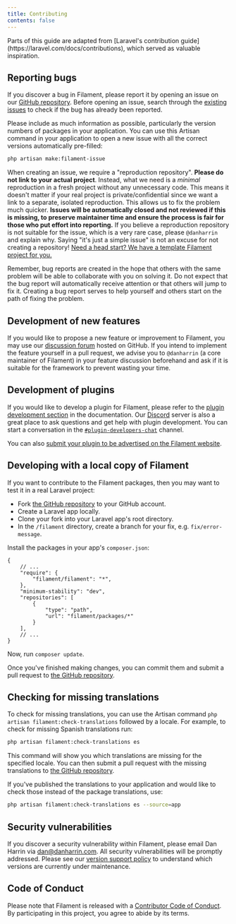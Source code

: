 ```yaml
---
title: Contributing
contents: false
---
```


<Aside variant="info">
    Parts of this guide are adapted from [Laravel's contribution guide](https://laravel.com/docs/contributions), which served as valuable inspiration.
</Aside>

## Reporting bugs

If you discover a bug in Filament, please report it by opening an issue on our [GitHub repository](https://github.com/filamentphp/filament/issues/new/choose). Before opening an issue, search through the [existing issues](https://github.com/filamentphp/filament/issues?q=is%3Aissue) to check if the bug has already been reported.

Please include as much information as possible, particularly the version numbers of packages in your application. You can use this Artisan command in your application to open a new issue with all the correct versions automatically pre-filled:

```bash
php artisan make:filament-issue
```

When creating an issue, we require a "reproduction repository". **Please do not link to your actual project**. Instead, what we need is a _minimal_ reproduction in a fresh project without any unnecessary code. This means it doesn't matter if your real project is private/confidential since we want a link to a separate, isolated reproduction. This allows us to fix the problem much quicker. **Issues will be automatically closed and not reviewed if this is missing, to preserve maintainer time and ensure the process is fair for those who put effort into reporting.** If you believe a reproduction repository is not suitable for the issue, which is a very rare case, please `@danharrin` and explain why. Saying "it's just a simple issue" is not an excuse for not creating a repository! [Need a head start? We have a template Filament project for you.](https://filament-issue.unitedbycode.com)

Remember, bug reports are created in the hope that others with the same problem will be able to collaborate with you on solving it. Do not expect that the bug report will automatically receive attention or that others will jump to fix it. Creating a bug report serves to help yourself and others start on the path of fixing the problem.

## Development of new features

If you would like to propose a new feature or improvement to Filament, you may use our [discussion forum](https://github.com/filamentphp/filament/discussions) hosted on GitHub. If you intend to implement the feature yourself in a pull request, we advise you to `@danharrin` (a core maintainer of Filament) in your feature discussion beforehand and ask if it is suitable for the framework to prevent wasting your time.

## Development of plugins

If you would like to develop a plugin for Filament, please refer to the [plugin development section](../plugins) in the documentation. Our [Discord](https://filamentphp.com/discord) server is also a great place to ask questions and get help with plugin development. You can start a conversation in the [`#plugin-developers-chat`](https://discord.com/channels/883083792112300104/970354547723730955) channel.

You can also [submit your plugin to be advertised on the Filament website](https://github.com/filamentphp/filamentphp.com/blob/main/README.md#contributing).

## Developing with a local copy of Filament

If you want to contribute to the Filament packages, then you may want to test it in a real Laravel project:

- Fork [the GitHub repository](https://github.com/filamentphp/filament) to your GitHub account.
- Create a Laravel app locally.
- Clone your fork into your Laravel app's root directory.
- In the `/filament` directory, create a branch for your fix, e.g. `fix/error-message`.

Install the packages in your app's `composer.json`:

```jsonc
{
    // ...
    "require": {
        "filament/filament": "*",
    },
    "minimum-stability": "dev",
    "repositories": [
        {
            "type": "path",
            "url": "filament/packages/*"
        }
    ],
    // ...
}
```

Now, run `composer update`.

Once you've finished making changes, you can commit them and submit a pull request to [the GitHub repository](https://github.com/filamentphp/filament).

## Checking for missing translations

To check for missing translations, you can use the Artisan command `php artisan filament:check-translations` followed by a locale. For example, to check for missing Spanish translations run:

```bash
php artisan filament:check-translations es
```

This command will show you which translations are missing for the specified locale. You can then submit a pull request with the missing translations to [the GitHub repository](https://github.com/filamentphp/filament).

If you've published the translations to your application and would like to check those instead of the package translations, use:

```bash
php artisan filament:check-translations es --source=app
```

## Security vulnerabilities

If you discover a security vulnerability within Filament, please email Dan Harrin via [dan@danharrin.com](mailto:dan@danharrin.com). All security vulnerabilities will be promptly addressed. Please see our [version support policy](version-support-policy#overview) to understand which versions are currently under maintenance.

## Code of Conduct

Please note that Filament is released with a [Contributor Code of Conduct](https://github.com/filamentphp/filament/blob/4.x/CODE_OF_CONDUCT.md). By participating in this project, you agree to abide by its terms.
